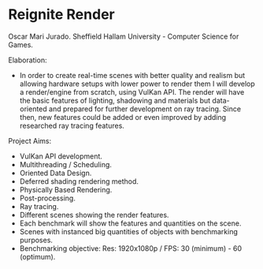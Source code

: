# Reignite Render

Oscar Mari Jurado. Sheffield Hallam University - Computer Science for Games.

Elaboration:
- In order to create real-time scenes with better quality and realism but allowing hardware setups with
lower power to render them I will develop a render/engine from scratch, using VulKan API. The render
will have the basic features of lighting, shadowing and materials but data-oriented and prepared for
further development on ray tracing. Since then, new features could be added or even improved by
adding researched ray tracing features.

Project Aims:
- VulKan API development.
- Multithreading / Scheduling.
- Oriented Data Design.
- Deferred shading rendering method.
- Physically Based Rendering.
- Post-processing.
- Ray tracing.
- Different scenes showing the render features.
- Each benchmark will show the features and quantities on the scene.
- Scenes with instanced big quantities of objects with benchmarking purposes.
- Benchmarking objective: Res: 1920x1080p / FPS: 30 (minimum) - 60 (optimum).
